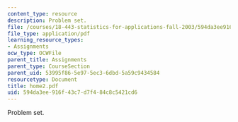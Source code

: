```yaml
---
content_type: resource
description: Problem set.
file: /courses/18-443-statistics-for-applications-fall-2003/594da3ee916f43c7d7f484c8c5421cd6_home2.pdf
file_type: application/pdf
learning_resource_types:
- Assignments
ocw_type: OCWFile
parent_title: Assignments
parent_type: CourseSection
parent_uid: 53995f86-5e97-5ec3-6dbd-5a59c9434584
resourcetype: Document
title: home2.pdf
uid: 594da3ee-916f-43c7-d7f4-84c8c5421cd6
---
```

Problem set.

